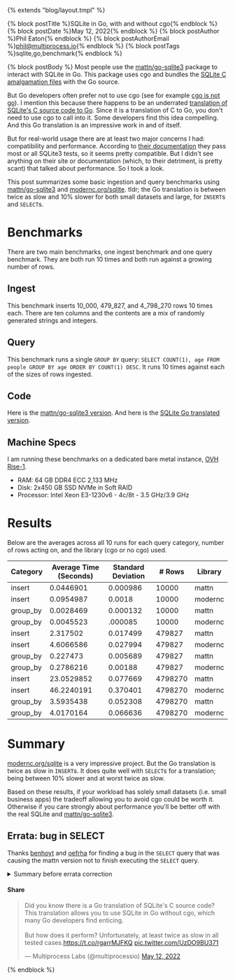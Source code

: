 {% extends "blog/layout.tmpl" %}

{% block postTitle %}SQLite in Go, with and without cgo{% endblock %}
{% block postDate %}May 12, 2022{% endblock %}
{% block postAuthor %}Phil Eaton{% endblock %}
{% block postAuthorEmail %}phil@multiprocess.io{% endblock %}
{% block postTags %}sqlite,go,benchmark{% endblock %}

{% block postBody %}
Most people use the
[mattn/go-sqlite3](https://github.com/mattn/go-sqlite3) package to interact with SQLite in Go. This
package uses cgo and bundles the [SQLite C amalgamation
files](https://github.com/mattn/go-sqlite3/commit/2df077b74c66723d9b44d01c8db88e74191bdd0e)
with the Go source.

But Go developers often prefer not to use cgo (see for example [cgo is
not go](https://dave.cheney.net/tag/cgo)). I mention this because
there happens to be an underrated [translation of SQLite's C source
code to Go](https://gitlab.com/cznic/sqlite). Since it is a
translation of C to Go, you don't need to use cgo to call into
it. Some developers find this idea compelling. And this Go translation
is an impressive work in and of itself.

But for real-world usage there are at least two major concerns I had:
compatibility and performance. According to [their
documentation](https://pkg.go.dev/modernc.org/sqlite#section-readme)
they pass most or all SQLite3 tests, so it seems pretty compatible. But I
didn't see anything on their site or documentation (which, to their detriment,
is pretty scant) that talked about performance. So I took a look.

This post summarizes some basic ingestion and query benchmarks using
[mattn/go-sqlite3](https://github.com/mattn/go-sqlite3) and
[modernc.org/sqlite](https://pkg.go.dev/modernc.org/sqlite). tldr; the
Go translation is between twice as slow and 10% slower for both small
datasets and large, for `INSERT`s and `SELECT`s.

# Benchmarks

There are two main benchmarks, one ingest benchmark and one query
benchmark. They are both run 10 times and both run against a growing
number of rows.

## Ingest

This benchmark inserts 10_000, 479_827, and 4_798_270 rows 10 times
each. There are ten columns and the contents are a mix of randomly
generated strings and integers.

## Query

This benchmark runs a single `GROUP BY` query: `SELECT COUNT(1), age
FROM people GROUP BY age ORDER BY COUNT(1) DESC`. It runs 10 times
against each of the sizes of rows ingested.

## Code

Here is the [mattn/go-sqlite3
version](https://github.com/multiprocessio/sqlite-cgo-no-cgo/blob/main/cgo/main.go). And here is the [SQLite Go translated
version](https://github.com/multiprocessio/sqlite-cgo-no-cgo/blob/main/nocgo/main.go).

## Machine Specs

I am running these benchmarks on a dedicated bare metal instance, [OVH
Rise-1](https://us.ovhcloud.com/bare-metal/rise/rise-1/).

* RAM: 64 GB DDR4 ECC 2,133 MHz
* Disk: 2x450 GB SSD NVMe in Soft RAID
* Processor: Intel Xeon E3-1230v6 - 4c/8t - 3.5 GHz/3.9 GHz

# Results

Below are the averages across all 10 runs for each query category,
number of rows acting on, and the library (cgo or no cgo) used.

<table class="table table-bordered table-hover table-condensed">
<thead><tr><th title="Field #1">Category</th>
<th title="Field #2">Average Time (Seconds)</th>
<th title="Field #3">Standard Deviation</th>
<th title="Field #4"># Rows</th>
<th title="Field #5">Library</th>
</tr></thead>
<tbody><tr>
<td>insert</td>
<td>0.0446901</td>
<td>0.000986</td>
<td>10000</td>
<td>mattn</td>
</tr>
<tr>
<td>insert</td>
<td>0.0954987</td>
<td>0.0018</td>
<td>10000</td>
<td>modernc</td>
</tr>
<tr>
<td>group_by</td>
<td>0.0028469</td>
<td>0.000132</td>
<td>10000</td>
<td>mattn</td>
</tr>
<tr>
<td>group_by</td>
<td>0.0045523</td>
<td>.000085</td>
<td>10000</td>
<td>modernc</td>
</tr>
<tr>
<td>insert</td>
<td>2.317502</td>
<td>0.017499</td>
<td>479827</td>
<td>mattn</td>
</tr>
<tr>
<td>insert</td>
<td>4.6066586</td>
<td>0.027994</td>
<td>479827</td>
<td>modernc</td>
</tr>
<tr>
<td>group_by</td>
<td>0.227473</td>
<td>0.005689</td>
<td>479827</td>
<td>mattn</td>
</tr>
<tr>
<td>group_by</td>
<td>0.2786216</td>
<td>0.00188</td>
<td>479827</td>
<td>modernc</td>
</tr>
<tr>
<td>insert</td>
<td>23.0529852</td>
<td>0.077669</td>
<td>4798270</td>
<td>mattn</td>
</tr>
<tr>
<td>insert</td>
<td>46.2240191</td>
<td>0.370401</td>
<td>4798270</td>
<td>modernc</td>
</tr>
<tr>
<td>group_by</td>
<td>3.5935438</td>
<td>0.052308</td>
<td>4798270</td>
<td>mattn</td>
</tr>
<tr>
<td>group_by</td>
<td>4.0170164</td>
<td>0.066636</td>
<td>4798270</td>
<td>modernc</td>
</tr>
</tbody></table>

# Summary

[modernc.org/sqlite](https://gitlab.com/cznic/sqlite) is a very
impressive project. But the Go translation is twice as slow in
`INSERT`s. It does quite well with `SELECT`s for a translation; being
between 10% slower and at worst twice as slow.

Based on these results, if your workload has solely small datasets
(i.e. small business apps) the tradeoff allowing you to avoid cgo
could be worth it. Otherwise if you care strongly about performance
you'll be better off with the real SQLite and
[mattn/go-sqlite3](https://github.com/mattn/go-sqlite3).

## Errata: bug in SELECT

Thanks
[benhoyt](https://www.reddit.com/r/golang/comments/uo5mix/comment/i8dnkb0/)
and [oefrha](https://news.ycombinator.com/item?id=31366759) for
finding a bug in the `SELECT` query that was causing the mattn version
not to finish executing the `SELECT` query.

<details>
  <summary>Summary before errata correction</summary>
<span>

[modernc.org/sqlite](https://gitlab.com/cznic/sqlite) is a very
impressive project. But it is at least twice as slow in every
variation even with smaller datasets. And `SELECT` performance gets
way worse as the dataset size increases. The Go translation also has a
greater standard deviation which might be attributable to the garbage
collector. My guess is that mattn/go-sqlite3 is so constant in
`SELECT` performance even as the dataset increases because even 4
million rows is peanuts for SQLite. Or maybe my benchmark code is wrong!

Based on these results, if your workload has solely small datasets
(i.e. small business apps) the tradeoff allowing you to avoid cgo
could be worth it. Otherwise if you care strongly about performance
you'll be better off with the real SQLite and
[mattn/go-sqlite3](https://github.com/mattn/go-sqlite3).
</span>
</details>

#### Share

<blockquote class="twitter-tweet"><p lang="en" dir="ltr">Did you know there is a Go translation of SQLite&#39;s C source code? This translation allows you to use SQLite in Go without cgo, which many Go developers find enticing.<br><br>But how does it perform? Unfortunately, at least twice as slow in all tested cases.<a href="https://t.co/rgarrMJFKQ">https://t.co/rgarrMJFKQ</a> <a href="https://t.co/UzDO9BU371">pic.twitter.com/UzDO9BU371</a></p>&mdash; Multiprocess Labs (@multiprocessio) <a href="https://twitter.com/multiprocessio/status/1524795230188347393?ref_src=twsrc%5Etfw">May 12, 2022</a></blockquote> <script async src="https://platform.twitter.com/widgets.js" charset="utf-8"></script>

{% endblock %}
